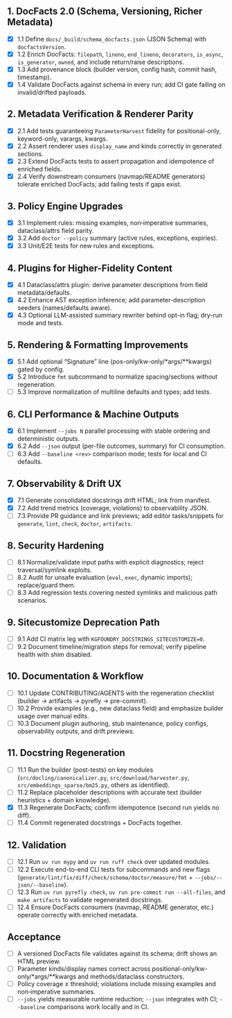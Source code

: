 ## 1. DocFacts 2.0 (Schema, Versioning, Richer Metadata)
- [x] 1.1 Define `docs/_build/schema_docfacts.json` (JSON Schema) with `docfactsVersion`.
- [x] 1.2 Enrich DocFacts: `filepath`, `lineno`, `end_lineno`, `decorators`, `is_async`, `is_generator`, `owned`, and include return/raise descriptions.
- [x] 1.3 Add provenance block (builder version, config hash, commit hash, timestamp).
- [x] 1.4 Validate DocFacts against schema in every run; add CI gate failing on invalid/drifted payloads.

## 2. Metadata Verification & Renderer Parity
- [x] 2.1 Add tests guaranteeing `ParameterHarvest` fidelity for positional-only, keyword-only, varargs, kwargs.
- [x] 2.2 Assert renderer uses `display_name` and kinds correctly in generated sections.
- [x] 2.3 Extend DocFacts tests to assert propagation and idempotence of enriched fields.
- [x] 2.4 Verify downstream consumers (navmap/README generators) tolerate enriched DocFacts; add failing tests if gaps exist.

## 3. Policy Engine Upgrades
- [x] 3.1 Implement rules: missing examples, non‑imperative summaries, dataclass/attrs field parity.
- [x] 3.2 Add `doctor --policy` summary (active rules, exceptions, expiries).
- [x] 3.3 Unit/E2E tests for new rules and exceptions.

## 4. Plugins for Higher-Fidelity Content
- [x] 4.1 Dataclass/attrs plugin: derive parameter descriptions from field metadata/defaults.
- [x] 4.2 Enhance AST exception inference; add parameter-description seeders (names/defaults aware).
- [x] 4.3 Optional LLM-assisted summary rewriter behind opt-in flag; dry-run mode and tests.

## 5. Rendering & Formatting Improvements
- [x] 5.1 Add optional “Signature” line (pos-only/kw-only/*args/**kwargs) gated by config.
- [x] 5.2 Introduce `fmt` subcommand to normalize spacing/sections without regeneration.
- [ ] 5.3 Improve normalization of multiline defaults and types; add tests.

## 6. CLI Performance & Machine Outputs
- [x] 6.1 Implement `--jobs N` parallel processing with stable ordering and deterministic outputs.
- [x] 6.2 Add `--json` output (per-file outcomes, summary) for CI consumption.
- [ ] 6.3 Add `--baseline <rev>` comparison mode; tests for local and CI defaults.

## 7. Observability & Drift UX
- [x] 7.1 Generate consolidated docstrings drift HTML; link from manifest.
- [x] 7.2 Add trend metrics (coverage, violations) to observability JSON.
- [ ] 7.3 Provide PR guidance and link previews; add editor tasks/snippets for `generate`, `lint`, `check`, `doctor`, `artifacts`.

## 8. Security Hardening
- [ ] 8.1 Normalize/validate input paths with explicit diagnostics; reject traversal/symlink exploits.
- [ ] 8.2 Audit for unsafe evaluation (`eval`, `exec`, dynamic imports); replace/guard them.
- [ ] 8.3 Add regression tests covering nested symlinks and malicious path scenarios.

## 9. Sitecustomize Deprecation Path
- [ ] 9.1 Add CI matrix leg with `KGFOUNDRY_DOCSTRINGS_SITECUSTOMIZE=0`.
- [ ] 9.2 Document timeline/migration steps for removal; verify pipeline health with shim disabled.

## 10. Documentation & Workflow
- [ ] 10.1 Update CONTRIBUTING/AGENTS with the regeneration checklist (builder → artifacts → pyrefly → pre-commit).
- [ ] 10.2 Provide examples (e.g., new dataclass field) and emphasize builder usage over manual edits.
- [ ] 10.3 Document plugin authoring, stub maintenance, policy configs, observability outputs, and drift previews.

## 11. Docstring Regeneration
- [ ] 11.1 Run the builder (post-tests) on key modules (`src/docling/canonicalizer.py`, `src/download/harvester.py`, `src/embeddings_sparse/bm25.py`, others as identified).
- [ ] 11.2 Replace placeholder descriptions with accurate text (builder heuristics + domain knowledge).
- [x] 11.3 Regenerate DocFacts; confirm idempotence (second run yields no diff).
- [ ] 11.4 Commit regenerated docstrings + DocFacts together.

## 12. Validation
- [ ] 12.1 Run `uv run mypy` and `uv run ruff check` over updated modules.
- [ ] 12.2 Execute end-to-end CLI tests for subcommands and new flags (`generate/lint/fix/diff/check/schema/doctor/measure/fmt` + `--jobs/--json/--baseline`).
- [ ] 12.3 Run `uv run pyrefly check`, `uv run pre-commit run --all-files`, and `make artifacts` to validate regenerated docstrings.
- [ ] 12.4 Ensure DocFacts consumers (navmap, README generator, etc.) operate correctly with enriched metadata.

## Acceptance
- [ ] A versioned DocFacts file validates against its schema; drift shows an HTML preview.
- [ ] Parameter kinds/display names correct across positional-only/kw-only/*args/**kwargs and methods/dataclass constructors.
- [ ] Policy coverage ≥ threshold; violations include missing examples and non‑imperative summaries.
- [ ] `--jobs` yields measurable runtime reduction; `--json` integrates with CI; `--baseline` comparisons work locally and in CI.
